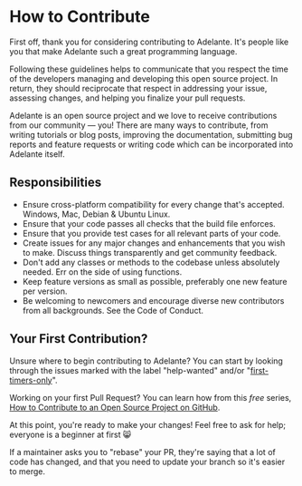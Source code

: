 # How to Contribute

First off, thank you for considering contributing to Adelante.
It's people like you that make Adelante such a great programming language.

Following these guidelines helps to communicate
that you respect the time of the developers
managing and developing this open source project.
In return, they should reciprocate that respect
in addressing your issue, assessing changes,
and helping you finalize your pull requests.

Adelante  is an open source project and we love
to receive contributions from our community — you!
There are many ways to contribute,
from writing tutorials or blog posts,
improving the documentation,
submitting bug reports and feature requests
or writing code which can be incorporated
into Adelante itself.

## Responsibilities

* Ensure cross-platform compatibility for every
  change that's accepted.
  Windows, Mac, Debian & Ubuntu Linux.
* Ensure that your code passes all checks that the build file
  enforces.
* Ensure that you provide test cases for all
  relevant parts of your code.
* Create issues for any major changes and enhancements
  that you wish to make.
  Discuss things transparently and get community feedback.
* Don't add any classes or methods to the codebase unless absolutely needed.
  Err on the side of using functions.
* Keep feature versions as small as possible,
  preferably one new feature per version.
* Be welcoming to newcomers and encourage
  diverse new contributors from all backgrounds.
  See the Code of Conduct.

## Your First Contribution?

Unsure where to begin contributing to Adelante?
You can start by looking through the issues
marked with the label "help-wanted" and/or
"[first-timers-only](http://www.firsttimersonly.com/)".

Working on your first Pull Request?
You can learn how from this *free* series,
[How to Contribute to an Open Source Project on GitHub](https://egghead.io/courses/how-to-contribute-to-an-open-source-project-on-github).

At this point, you're ready to make your changes!
Feel free to ask for help; everyone is a beginner
at first 😸

If a maintainer asks you to "rebase" your PR,
they're saying that a lot of code has changed,
and that you need to update your branch so it's
easier to merge.
